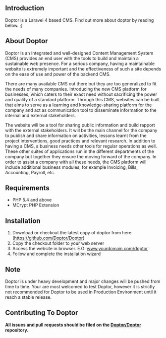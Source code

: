 Introduction
--------------
Doptor is a Laravel 4 based CMS. Find out more about doptor by reading below. ;)

About Doptor
--------------
Doptor is an Integrated and well-designed Content Management System (CMS) provides an end user with the tools to build and maintain a sustainable web presence. For a serious company, having a maintainable website is extremely important and the effectiveness of such a site depends on the ease of use and power of the backend CMS. 

There are many available CMS out there but they are too generalized to fit the needs of many companies. Introducing the new CMS platform for businesses, which caters to their exact need without sacrificing the power and quality of a standard platform. Through this CMS, websites can be built that aims to serve as a learning and knowledge-sharing platform for the company and act as communication tool to disseminate information to the internal and external stakeholders. 

The website will be a tool for sharing public information and build rapport with the external stakeholders. It will be the main channel for the company to publish and share information on activities, lessons learnt from the project interventions, good practices and relevant research. In addition to having a CMS, a business needs other tools for regular operations as well. These other suites of applications run in the different departments of the company but together they ensure the moving forward of the company. In order to assist a company with all these needs, the CMS platform will include additional business modules, for example Invoicing, Bills, Accounting, Payroll, etc.

Requirements
--------------
- PHP 5.4 and above
- MCrypt PHP Extension

Installation
--------------
1.  Download or checkout the latest copy of doptor from here (https://github.com/Doptor/Doptor)
2. Copy the checkout folder to your web server
3. Access the website in browser. E.G: www.yourdomain.com/doptor
4. Follow and complete the installation wizard

Note
--------------
Doptor is under heavy development and major changes will be pushed from time to time. Your are most welcomed to test Doptor, however it is strictly not recommended for Doptor to be used in Production Environment until it reach a stable release.

Contributing To Doptor
--------------
**All issues and pull requests should be filed on the [Doptor/Doptor](https://github.com/Doptor/Doptor) repository.**
